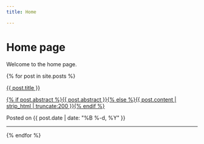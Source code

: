 ```yaml
---
title: Home

---
```


# Home page

Welcome to the home page.


<div id="recent_post_previews">

  {% for post in site.posts %}
  
<div>
  <a href="{{ post.url }}">
    <div>
    <p id="post_title">{{ post.title }}</p>
    <p id="post_preview">{% if post.abstract %}{{ post.abstract }}{% else %}{{ post.content | strip_html | truncate:200 }}{% endif %}</p>
    </div>
  </a>
  <p id="post_msg">Posted on {{ post.date | date: "%B %-d, %Y" }}</p>
</div>
<hr />
  {% endfor %}

</div>